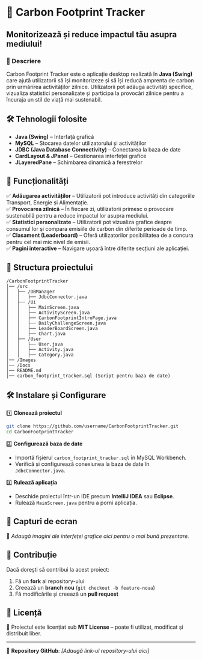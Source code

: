 # 🌱 Carbon Footprint Tracker

## Monitorizează și reduce impactul tău asupra mediului!

### 📌 Descriere
Carbon Footprint Tracker este o aplicație desktop realizată în **Java (Swing)** care ajută utilizatorii să își monitorizeze și să își reducă amprenta de carbon prin urmărirea activităților zilnice. Utilizatorii pot adăuga activități specifice, vizualiza statistici personalizate și participa la provocări zilnice pentru a încuraja un stil de viață mai sustenabil.

## 🛠️ Tehnologii folosite
- **Java (Swing)** – Interfață grafică
- **MySQL** – Stocarea datelor utilizatorului și activităților
- **JDBC (Java Database Connectivity)** – Conectarea la baza de date
- **CardLayout & JPanel** – Gestionarea interfeței grafice
- **JLayeredPane** – Schimbarea dinamică a ferestrelor

## 🎯 Funcționalități
✅ **Adăugarea activităților** – Utilizatorii pot introduce activități din categoriile Transport, Energie și Alimentație.  
✅ **Provocarea zilnică** – În fiecare zi, utilizatorii primesc o provocare sustenabilă pentru a reduce impactul lor asupra mediului.  
✅ **Statistici personalizate** – Utilizatorii pot vizualiza grafice despre consumul lor și compara emisiile de carbon din diferite perioade de timp.  
✅ **Clasament (Leaderboard)** – Oferă utilizatorilor posibilitatea de a concura pentru cel mai mic nivel de emisii.  
✅ **Pagini interactive** – Navigare ușoară între diferite secțiuni ale aplicației.

## 📂 Structura proiectului
```plaintext
/CarbonFootprintTracker
│── /src
│   ├── /DBManager
│   │   ├── JdbcConnector.java
│   ├── /Ui
│   │   ├── MainScreen.java
│   │   ├── ActivityScreen.java
│   │   ├── CarbonFootprintIntroPage.java
│   │   ├── DailyChallengeScreen.java
│   │   ├── LeaderBoardScreen.java
│   │   ├── Chart.java
│   ├── /User
│   │   ├── User.java
│   │   ├── Activity.java
│   │   ├── Category.java
│── /Images
│── /Docs
│── README.md
│── carbon_footprint_tracker.sql (Script pentru baza de date)
```

## 🛠️ Instalare și Configurare
1️⃣ **Clonează proiectul**  
```bash
git clone https://github.com/username/CarbonFootprintTracker.git
cd CarbonFootprintTracker
```

2️⃣ **Configurează baza de date**  
- Importă fișierul `carbon_footprint_tracker.sql` în MySQL Workbench.  
- Verifică și configurează conexiunea la baza de date în `JdbcConnector.java`.

3️⃣ **Rulează aplicația**  
- Deschide proiectul într-un IDE precum **IntelliJ IDEA** sau **Eclipse**.  
- Rulează `MainScreen.java` pentru a porni aplicația.

## 📌 Capturi de ecran
📸 *Adaugă imagini ale interfeței grafice aici pentru o mai bună prezentare.*

## 📌 Contribuție
Dacă dorești să contribui la acest proiect:  
1. Fă un **fork** al repository-ului  
2. Creează un **branch nou** (`git checkout -b feature-noua`)  
3. Fă modificările și creează un **pull request**  

## 📜 Licență
📄 Proiectul este licențiat sub **MIT License** – poate fi utilizat, modificat și distribuit liber.

---

🔗 **Repository GitHub**: *[Adaugă link-ul repository-ului aici]*

